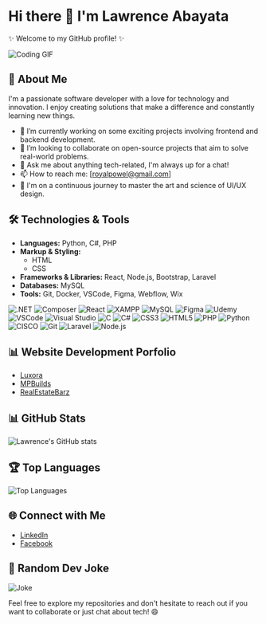 # Hi there 👋 I'm Lawrence Abayata

✨ Welcome to my GitHub profile! ✨

![Coding GIF](https://user-images.githubusercontent.com/74038190/225813708-98b745f2-7d22-48cf-9150-083f1b00d6c9.gif)

## 🚀 About Me
I'm a passionate software developer with a love for technology and innovation. I enjoy creating solutions that make a difference and constantly learning new things.

- 🔭 I’m currently working on some exciting projects involving frontend and backend development.
- 👯 I’m looking to collaborate on open-source projects that aim to solve real-world problems.
- 💬 Ask me about anything tech-related, I'm always up for a chat!
- 📫 How to reach me: [royalpowel@gmail.com]
- 🌟 I'm on a continuous journey to master the art and science of UI/UX design.

## 🛠️ Technologies & Tools
- **Languages:** Python, C#, PHP
- **Markup & Styling:**
  - HTML
  - CSS
- **Frameworks & Libraries:** React, Node.js, Bootstrap, Laravel
- **Databases:** MySQL
- **Tools:** Git, Docker, VSCode, Figma, Webflow, Wix

 ![.NET](https://img.shields.io/badge/.NET-512BD4?style=for-the-badge&logo=dotnet&logoColor=white) ![Composer](https://img.shields.io/badge/Composer-885630?style=for-the-badge&logo=Composer&logoColor=white) ![React](https://img.shields.io/badge/React-20232A?style=for-the-badge&logo=react&logoColor=61DAFB) ![XAMPP](https://img.shields.io/badge/Xampp-F37623?style=for-the-badge&logo=xampp&logoColor=white) ![MySQL](https://img.shields.io/badge/MySQL-005C84?style=for-the-badge&logo=mysql&logoColor=white) 
 ![Figma](https://img.shields.io/badge/Figma-F24E1E?style=for-the-badge&logo=figma&logoColor=white) ![Udemy](https://img.shields.io/badge/Udemy-EC5252?style=for-the-badge&logo=Udemy&logoColor=white)
 ![VSCode](https://img.shields.io/badge/VSCode-0078D4?style=for-the-badge&logo=visual%20studio%20code&logoColor=white) ![Visual Studio](https://img.shields.io/badge/Visual_Studio-5C2D91?style=for-the-badge&logo=visual%20studio&logoColor=white)
 ![C](https://img.shields.io/badge/C-00599C?style=for-the-badge&logo=c&logoColor=white) ![C#](https://img.shields.io/badge/C%23-239120?style=for-the-badge&logo=csharp&logoColor=white)
![CSS3](https://img.shields.io/badge/CSS3-1572B6?style=for-the-badge&logo=css3&logoColor=white)
![HTML5](https://img.shields.io/badge/HTML5-E34F26?style=for-the-badge&logo=html5&logoColor=white)
![PHP](https://img.shields.io/badge/PHP-777BB4?style=for-the-badge&logo=php&logoColor=white)
![Python](https://img.shields.io/badge/Python-FFD43B?style=for-the-badge&logo=python&logoColor=blue)
![CISCO](https://img.shields.io/badge/CISCO-1BA0D7?style=for-the-badge&logo=cisco&logoColor=white)
![Git](https://img.shields.io/badge/Git-E44C30?style=for-the-badge&logo=git&logoColor=white)
![Laravel](https://img.shields.io/badge/Laravel-FF2D20?style=for-the-badge&logo=laravel&logoColor=white)
![Node.js](https://img.shields.io/badge/Node%20js-339933?style=for-the-badge&logo=nodedotjs&logoColor=white)

## 📊 Website Development Porfolio
- [Luxora](https://www.luxorastudios.com/)
- [MPBuilds](https://www.mpbuildsca.com/)
- [RealEstateBarz](https://brucebarz1.wixsite.com/bruce-barz-real-esta?fbclid=IwAR1p7KuQaWk1JxwoQ6FTy2i5baH3K6IEzOfbCb7qtSMcsexs6GOxj9XVRSs)









## 📊 GitHub Stats
![Lawrence's GitHub stats](https://github-readme-stats.vercel.app/api?username=Powelzzz&show_icons=true&theme=radical)

## 🏆 Top Languages
![Top Languages](https://github-readme-stats.vercel.app/api/top-langs/?username=Powelzzz&layout=compact&theme=radical)

## 🌐 Connect with Me
- [LinkedIn](https://www.linkedin.com/in/yourprofile)
- [Facebook](https://web.facebook.com/lawrence.abayata)

## 🎨 Random Dev Joke
![Joke](https://readme-jokes.vercel.app/api)


Feel free to explore my repositories and don't hesitate to reach out if you want to collaborate or just chat about tech! 😄
